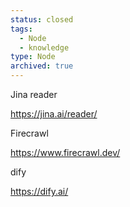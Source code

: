 ```yaml
---
status: closed
tags:
  - Node
  - knowledge
type: Node
archived: true
---
```



Jina reader

https://jina.ai/reader/

Firecrawl

https://www.firecrawl.dev/

dify

https://dify.ai/